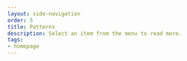 ```yaml
---
layout: side-navigation
order: 5
title: Patterns
description: Select an item from the menu to read more.
tags:
- homepage
---
```

